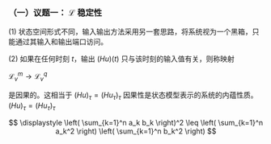 

### （一）议题一： $\mathcal{L}$ 稳定性

  (1) 状态空间形式不同，输入输出方法采用另一套思路，将系统视为一个黑箱，只能通过其输入和输出端口访问。

  (2) 如果在任何时刻 $t$，输出 $(Hu)(t)$ 只与该时刻的输入值有关，则称映射

   $\mathcal{L}^{m}_{v} \rightarrow \mathcal{L}^{q}_{v}$ 

   是因果的。这相当于 $(Hu)_{\tau} = (Hu_{\tau})_{\tau}$ 因果性是状态模型表示的系统的内蕴性质。 $(Hu)_\tau = (Hu_\tau)_\tau$

$$
\displaystyle
\left( \sum_{k=1}^n a_k b_k \right)^2
\leq
\left( \sum_{k=1}^n a_k^2 \right)
\left( \sum_{k=1}^n b_k^2 \right)
$$